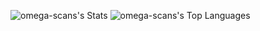 ![omega-scans's Stats](https://github-readme-stats.vercel.app/api?username=omega-scans&theme=gotham&show_icons=true&hide_border=true&count_private=true)
![omega-scans's Top Languages](https://github-readme-stats.vercel.app/api/top-langs/?username=omega-scans&theme=gotham&show_icons=true&hide_border=true&layout=compact)
